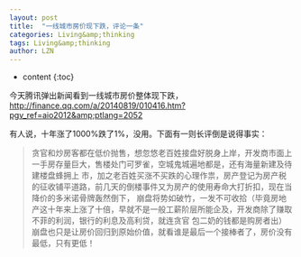 ```yaml
---
layout: post
title:  "一线城市房价现下跌，评论一条" 
categories: Living&amp;thinking
tags: Living&amp;thinking
author: LZN
---
```


* content
{:toc}

今天腾讯弹出新闻看到一线城市房价整体现下跌，http://finance.qq.com/a/20140819/010416.htm?pgv_ref=aio2012&amp;ptlang=2052

有人说，十年涨了1000%跌了1%，没用。下面有一则长评倒是说得事实：
<blockquote>贪官和炒房客都在低价抛售，想忽悠老百姓接盘好脱身上岸，开发商市面上一手房存量巨大，售楼处门可罗雀，空城鬼城遍地都是，还有海量新建及待建楼盘蜂拥上 市，加之老百姓买涨不买跌的心理作祟，房产登记为房产税的征收铺平道路，前几天的倒楼事件又为房产的使用寿命大打折扣，现在当降价的多米诺骨牌轰然倒下， 崩盘将势如破竹，一发不可收拾（毕竟房地产这十年来上涨了十倍，早就不是一般工薪阶层所能企及，开发商除了赚取不菲的利润，银行的利息及高利贷，就连贪官 包二奶的钱都是购房者出）崩盘也只是让房价回归到原始价值，就看谁是最后一个接棒者了，房价没有最低，只有更低！</blockquote>